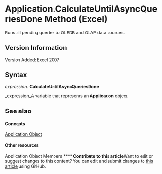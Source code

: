 
# Application.CalculateUntilAsyncQueriesDone Method (Excel)

Runs all pending queries to OLEDB and OLAP data sources.


## Version Information

Version Added: Excel 2007 


## Syntax

 _expression_. **CalculateUntilAsyncQueriesDone**

 _expression_A variable that represents an  **Application** object.


## See also


#### Concepts


 [Application Object](19b73597-5cf9-4f56-8227-b5211f657f6f.md)
#### Other resources


 [Application Object Members](4cb9ca42-8d07-cc9c-2d80-4eb9a5921e1e.md)
****   **Contribute to this article**Want to edit or suggest changes to this content? You can edit and submit changes to  [this article](https://github.com/jhershey00/VBA_Excel_Test/OpenXMLCon/articles/5796365e-5a79-3e4b-023e-3a1a120e92df.md) using GitHub.

